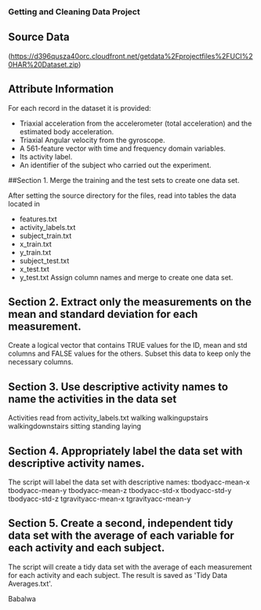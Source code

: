 ### Getting and Cleaning Data Project

## Source Data
(https://d396qusza40orc.cloudfront.net/getdata%2Fprojectfiles%2FUCI%20HAR%20Dataset.zip)

## Attribute Information
For each record in the dataset it is provided:
- Triaxial acceleration from the accelerometer (total acceleration) and the estimated body acceleration.
- Triaxial Angular velocity from the gyroscope.
- A 561-feature vector with time and frequency domain variables.
- Its activity label.
- An identifier of the subject who carried out the experiment.

##Section 1. Merge the training and the test sets to create one data set.

After setting the source directory for the files, read into tables the data located in
- features.txt
- activity_labels.txt
- subject_train.txt
- x_train.txt
- y_train.txt
- subject_test.txt
- x_test.txt
- y_test.txt
Assign column names and merge to create one data set.

## Section 2. Extract only the measurements on the mean and standard deviation for each measurement.

Create a logical vector that contains TRUE values for the ID, mean and std columns and FALSE values for the others.
Subset this data to keep only the necessary columns.

## Section 3. Use descriptive activity names to name the activities in the data set

Activities read from activity_labels.txt
walking
walkingupstairs
walkingdownstairs
sitting
standing
laying

## Section 4. Appropriately label the data set with descriptive activity names.

The script will label the data set with descriptive names: 
tbodyacc-mean-x
tbodyacc-mean-y
tbodyacc-mean-z
tbodyacc-std-x
tbodyacc-std-y
tbodyacc-std-z
tgravityacc-mean-x
tgravityacc-mean-y

## Section 5. Create a second, independent tidy data set with the average of each variable for each activity and each subject.

The script will create a tidy data set with the average of each measurement for each activity and each subject.
The result is saved as 'Tidy Data Averages.txt'.

Babalwa